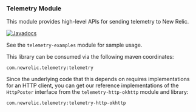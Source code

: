 ### Telemetry Module

This module provides high-level APIs for sending telemetry to New Relic.

[![Javadocs][javadoc-image]][javadoc-url]

See the `telemetry-examples` module for sample usage.

This library can be consumed via the following maven coordinates:

`com.newrelic.telemetry:telemetry`

Since the underlying code that this depends on requires implementations for an HTTP client, 
you can get our reference implementations of the `HttpPoster` interface
from the `telemetry-http-okhttp` module and library:

`com.newrelic.telemetry:telemetry-http-okhttp`

[javadoc-image]: https://www.javadoc.io/badge/com.newrelic.telemetry/telemetry.svg
[javadoc-url]: https://www.javadoc.io/doc/com.newrelic.telemetry/telemetry